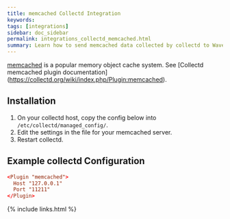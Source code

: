 ```yaml
---
title: memcached Collectd Integration
keywords:
tags: [integrations]
sidebar: doc_sidebar
permalink: integrations_collectd_memcached.html
summary: Learn how to send memcached data collected by collectd to Wavefront.
---
```


[memcached](https://memcached.org/) is a popular memory object cache system. See [Collectd memcached plugin documentation] (https://collectd.org/wiki/index.php/Plugin:memcached).


## Installation

1. On your collectd host, copy the config below into `/etc/collectd/managed_config/`.
1. Edit the settings in the file for your memcached server.
1. Restart collectd.

## Example collectd Configuration

```conf
<Plugin "memcached">
  Host "127.0.0.1"
  Port "11211"
</Plugin>  
```

{% include links.html %}
